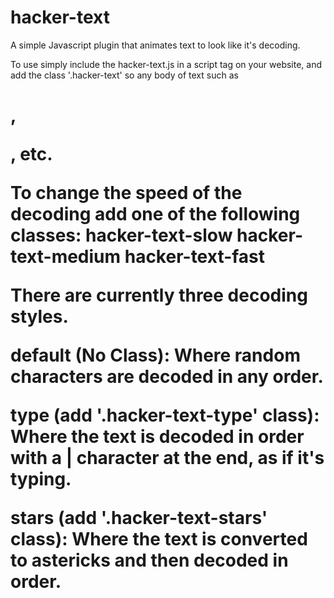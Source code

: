 # hacker-text
A simple Javascript plugin that animates text to look like it's decoding.

To use simply include the hacker-text.js in a script tag on your website, and add the class '.hacker-text' so any body of text such as <h1>, <p>, <spans> etc.
  
To change the speed of the decoding add one of the following classes:
  hacker-text-slow
  hacker-text-medium
  hacker-text-fast
  
There are currently three decoding styles.

default (No Class):
  Where random characters are decoded in any order.
  
type (add '.hacker-text-type' class):
  Where the text is decoded in order with a | character at the end, as if it's typing.
  
stars (add '.hacker-text-stars' class):
  Where the text is converted to astericks and then decoded in order.  
